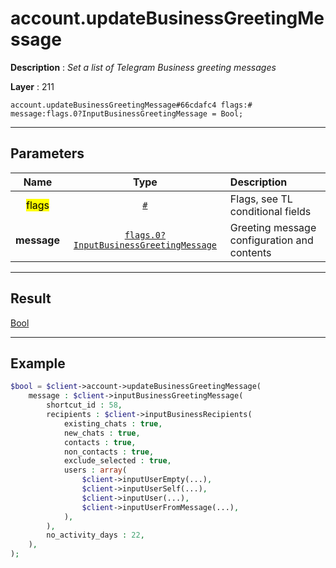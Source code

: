 # account.updateBusinessGreetingMessage

**Description** : *Set a list of Telegram Business greeting messages*

**Layer** : 211

```tl
account.updateBusinessGreetingMessage#66cdafc4 flags:# message:flags.0?InputBusinessGreetingMessage = Bool;
```

---

## Parameters

| Name | Type | Description |
| :---: | :---: | :--- |
| <mark>flags</mark> | [`#`](type/#) | Flags, see TL conditional fields |
| **message** | [`flags.0?InputBusinessGreetingMessage`](type/InputBusinessGreetingMessage) | Greeting message configuration and contents |

---

## Result

[Bool](type/Bool)

---

## Example

```php
$bool = $client->account->updateBusinessGreetingMessage(
	message : $client->inputBusinessGreetingMessage(
		shortcut_id : 58,
		recipients : $client->inputBusinessRecipients(
			existing_chats : true,
			new_chats : true,
			contacts : true,
			non_contacts : true,
			exclude_selected : true,
			users : array(
				$client->inputUserEmpty(...),
				$client->inputUserSelf(...),
				$client->inputUser(...),
				$client->inputUserFromMessage(...),
			),
		),
		no_activity_days : 22,
	),
);
```